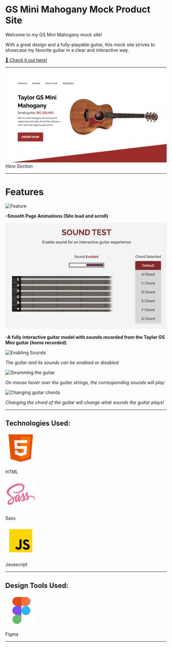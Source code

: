 # GS Mini Mahogany Mock Product Site

Welcome to my GS Mini Mahogany mock site!

With a great design and a fully-playable guitar, this mock site strives to showcase my favorite guitar in a clear and interactive way.

<a href="https://taylor-mini-mahogany.netlify.app/" target="_blank">🎸 Check it out here!</a>

---

![Hero Section Image](./imgs/readme-imgs/CTA.png)
_Hero Section_

---

# Features

![Feature](https://media.giphy.com/media/veSgHClJyhVExLiTnS/giphy.gif)

**-Smooth Page Animations (Site load and scroll)**

![Interactive guitar model](./imgs/readme-imgs/guitar.png)

**-A fully interactive guitar model with sounds recorded from the Taylor GS Mini guitar (home recorded)**

![Enabling Sounds](https://media.giphy.com/media/Gv032MyqjtSsLI7AnV/giphy.gif)

_The guitar and its sounds can be enabled or disabled_

![Strumming the guitar](https://media.giphy.com/media/VaiU9cZMFRxKJk3mm7/giphy.gif)

_On mouse hover over the guitar strings, the corresponding sounds will play_

![Changing guitar chords](https://media.giphy.com/media/NzqVskcrHQtYHGI8ta/giphy.gif)

_Changing the chord of the guitar will change what sounds the guitar plays!_

---

## Technologies Used:

![Html Icon](./imgs/readme-imgs/htmllogo.svg)

HTML

![Sass Icon](./imgs/readme-imgs/sassicon.svg)

Sass

![Javascript Icon](./imgs/readme-imgs/javascriptlogo.svg)

Javascript

---

## Design Tools Used:

![Figma Icon](./imgs/readme-imgs/figmalogo.svg)

Figma

---
